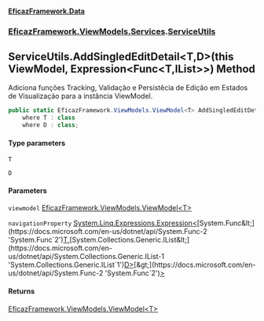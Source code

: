 #### [EficazFramework.Data](EficazFrameworkData.md 'EficazFramework Data')
### [EficazFramework.ViewModels.Services](EficazFrameworkData.md#EficazFramework.ViewModels.Services 'EficazFramework.ViewModels.Services').[ServiceUtils](EficazFramework.ViewModels.Services/ServiceUtils.md 'EficazFramework.ViewModels.Services.ServiceUtils')

## ServiceUtils.AddSingledEditDetail<T,D>(this ViewModel<T>, Expression<Func<T,IList<D>>>) Method

Adiciona funções Tracking, Validação e Persistêcia de Edição em Estados de Visualização para a instância ViewModel.

```csharp
public static EficazFramework.ViewModels.ViewModel<T> AddSingledEditDetail<T,D>(this EficazFramework.ViewModels.ViewModel<T> viewmodel, System.Linq.Expressions.Expression<System.Func<T,System.Collections.Generic.IList<D>>> navigationProperty)
    where T : class
    where D : class;
```
#### Type parameters

<a name='EficazFramework.ViewModels.Services.ServiceUtils.AddSingledEditDetail_T,D_(thisEficazFramework.ViewModels.ViewModel_T_,System.Linq.Expressions.Expression_System.Func_T,System.Collections.Generic.IList_D___).T'></a>

`T`

<a name='EficazFramework.ViewModels.Services.ServiceUtils.AddSingledEditDetail_T,D_(thisEficazFramework.ViewModels.ViewModel_T_,System.Linq.Expressions.Expression_System.Func_T,System.Collections.Generic.IList_D___).D'></a>

`D`
#### Parameters

<a name='EficazFramework.ViewModels.Services.ServiceUtils.AddSingledEditDetail_T,D_(thisEficazFramework.ViewModels.ViewModel_T_,System.Linq.Expressions.Expression_System.Func_T,System.Collections.Generic.IList_D___).viewmodel'></a>

`viewmodel` [EficazFramework.ViewModels.ViewModel&lt;](EficazFramework.ViewModels/ViewModel_T_.md 'EficazFramework.ViewModels.ViewModel<T>')[T](EficazFramework.ViewModels.Services/ServiceUtils/AddSingledEditDetail_T,D_(thisViewModel_T_,Expression_Func_T,IList_D___).md#EficazFramework.ViewModels.Services.ServiceUtils.AddSingledEditDetail_T,D_(thisEficazFramework.ViewModels.ViewModel_T_,System.Linq.Expressions.Expression_System.Func_T,System.Collections.Generic.IList_D___).T 'EficazFramework.ViewModels.Services.ServiceUtils.AddSingledEditDetail<T,D>(this EficazFramework.ViewModels.ViewModel<T>, System.Linq.Expressions.Expression<System.Func<T,System.Collections.Generic.IList<D>>>).T')[&gt;](EficazFramework.ViewModels/ViewModel_T_.md 'EficazFramework.ViewModels.ViewModel<T>')

<a name='EficazFramework.ViewModels.Services.ServiceUtils.AddSingledEditDetail_T,D_(thisEficazFramework.ViewModels.ViewModel_T_,System.Linq.Expressions.Expression_System.Func_T,System.Collections.Generic.IList_D___).navigationProperty'></a>

`navigationProperty` [System.Linq.Expressions.Expression&lt;](https://docs.microsoft.com/en-us/dotnet/api/System.Linq.Expressions.Expression-1 'System.Linq.Expressions.Expression`1')[System.Func&lt;](https://docs.microsoft.com/en-us/dotnet/api/System.Func-2 'System.Func`2')[T](EficazFramework.ViewModels.Services/ServiceUtils/AddSingledEditDetail_T,D_(thisViewModel_T_,Expression_Func_T,IList_D___).md#EficazFramework.ViewModels.Services.ServiceUtils.AddSingledEditDetail_T,D_(thisEficazFramework.ViewModels.ViewModel_T_,System.Linq.Expressions.Expression_System.Func_T,System.Collections.Generic.IList_D___).T 'EficazFramework.ViewModels.Services.ServiceUtils.AddSingledEditDetail<T,D>(this EficazFramework.ViewModels.ViewModel<T>, System.Linq.Expressions.Expression<System.Func<T,System.Collections.Generic.IList<D>>>).T')[,](https://docs.microsoft.com/en-us/dotnet/api/System.Func-2 'System.Func`2')[System.Collections.Generic.IList&lt;](https://docs.microsoft.com/en-us/dotnet/api/System.Collections.Generic.IList-1 'System.Collections.Generic.IList`1')[D](EficazFramework.ViewModels.Services/ServiceUtils/AddSingledEditDetail_T,D_(thisViewModel_T_,Expression_Func_T,IList_D___).md#EficazFramework.ViewModels.Services.ServiceUtils.AddSingledEditDetail_T,D_(thisEficazFramework.ViewModels.ViewModel_T_,System.Linq.Expressions.Expression_System.Func_T,System.Collections.Generic.IList_D___).D 'EficazFramework.ViewModels.Services.ServiceUtils.AddSingledEditDetail<T,D>(this EficazFramework.ViewModels.ViewModel<T>, System.Linq.Expressions.Expression<System.Func<T,System.Collections.Generic.IList<D>>>).D')[&gt;](https://docs.microsoft.com/en-us/dotnet/api/System.Collections.Generic.IList-1 'System.Collections.Generic.IList`1')[&gt;](https://docs.microsoft.com/en-us/dotnet/api/System.Func-2 'System.Func`2')[&gt;](https://docs.microsoft.com/en-us/dotnet/api/System.Linq.Expressions.Expression-1 'System.Linq.Expressions.Expression`1')

#### Returns
[EficazFramework.ViewModels.ViewModel&lt;](EficazFramework.ViewModels/ViewModel_T_.md 'EficazFramework.ViewModels.ViewModel<T>')[T](EficazFramework.ViewModels.Services/ServiceUtils/AddSingledEditDetail_T,D_(thisViewModel_T_,Expression_Func_T,IList_D___).md#EficazFramework.ViewModels.Services.ServiceUtils.AddSingledEditDetail_T,D_(thisEficazFramework.ViewModels.ViewModel_T_,System.Linq.Expressions.Expression_System.Func_T,System.Collections.Generic.IList_D___).T 'EficazFramework.ViewModels.Services.ServiceUtils.AddSingledEditDetail<T,D>(this EficazFramework.ViewModels.ViewModel<T>, System.Linq.Expressions.Expression<System.Func<T,System.Collections.Generic.IList<D>>>).T')[&gt;](EficazFramework.ViewModels/ViewModel_T_.md 'EficazFramework.ViewModels.ViewModel<T>')